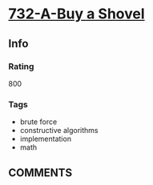 # [732-A-Buy a Shovel](https://codeforces.com/problemset/problem/732/A)

## Info

### Rating

800

### Tags

- brute force
- constructive algorithms
- implementation
- math

## __COMMENTS__

> 
